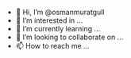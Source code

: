 - 👋 Hi, I’m @osmanmuratgull
- 👀 I’m interested in ...
- 🌱 I’m currently learning ...
- 💞️ I’m looking to collaborate on ...
- 📫 How to reach me ...

<!---
osmanmuratgull/osmanmuratgull is a ✨ special ✨ repository because its `README.md` (this file) appears on your GitHub profile.
You can click the Preview link to take a look at your changes.
--->

